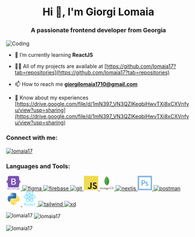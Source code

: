 <h1 align="center">Hi 👋, I'm Giorgi Lomaia</h1>
<h3 align="center">A passionate frontend developer from Georgia</h3>
<img align="center" alt="Coding" width=400 src="https://media.giphy.com/media/qgQUggAC3Pfv687qPC/giphy.gif">


- 🌱 I’m currently learning **ReactJS**

- 👨‍💻 All of my projects are available at [https://github.com/lomaia17?tab=repositories](https://github.com/lomaia17?tab=repositories)

- 📫 How to reach me **giorgilomaia1710@gmail.com**

- 📄 Know about my experiences [https://drive.google.com/file/d/1mN397_VN3QZlKeqbiHwvTXi8xCXVnfyu/view?usp=sharing](https://drive.google.com/file/d/1mN397_VN3QZlKeqbiHwvTXi8xCXVnfyu/view?usp=sharing)

<h3 align="left">Connect with me:</h3>
<p align="left">
<a href="https://linkedin.com/in/lomaia17" target="blank"><img align="center" src="https://raw.githubusercontent.com/rahuldkjain/github-profile-readme-generator/master/src/images/icons/Social/linked-in-alt.svg" alt="lomaia17" height="30" width="40" /></a>
</p>

<h3 align="left">Languages and Tools:</h3>
<p align="left"> <a href="https://getbootstrap.com" target="_blank" rel="noreferrer"> <img src="https://raw.githubusercontent.com/devicons/devicon/master/icons/bootstrap/bootstrap-plain-wordmark.svg" alt="bootstrap" width="40" height="40"/> </a> <a href="https://www.figma.com/" target="_blank" rel="noreferrer"> <img src="https://www.vectorlogo.zone/logos/figma/figma-icon.svg" alt="figma" width="40" height="40"/> </a> <a href="https://firebase.google.com/" target="_blank" rel="noreferrer"> <img src="https://www.vectorlogo.zone/logos/firebase/firebase-icon.svg" alt="firebase" width="40" height="40"/> </a> <a href="https://git-scm.com/" target="_blank" rel="noreferrer"> <img src="https://www.vectorlogo.zone/logos/git-scm/git-scm-icon.svg" alt="git" width="40" height="40"/> </a> <a href="https://developer.mozilla.org/en-US/docs/Web/JavaScript" target="_blank" rel="noreferrer"> <img src="https://raw.githubusercontent.com/devicons/devicon/master/icons/javascript/javascript-original.svg" alt="javascript" width="40" height="40"/> </a> <a href="https://www.mongodb.com/" target="_blank" rel="noreferrer"> <img src="https://raw.githubusercontent.com/devicons/devicon/master/icons/mongodb/mongodb-original-wordmark.svg" alt="mongodb" width="40" height="40"/> </a> <a href="https://nextjs.org/" target="_blank" rel="noreferrer"> <img src="https://cdn.worldvectorlogo.com/logos/nextjs-2.svg" alt="nextjs" width="40" height="40"/> </a> <a href="https://www.photoshop.com/en" target="_blank" rel="noreferrer"> <img src="https://raw.githubusercontent.com/devicons/devicon/master/icons/photoshop/photoshop-line.svg" alt="photoshop" width="40" height="40"/> </a> <a href="https://postman.com" target="_blank" rel="noreferrer"> <img src="https://www.vectorlogo.zone/logos/getpostman/getpostman-icon.svg" alt="postman" width="40" height="40"/> </a> <a href="https://www.python.org" target="_blank" rel="noreferrer"> <img src="https://raw.githubusercontent.com/devicons/devicon/master/icons/python/python-original.svg" alt="python" width="40" height="40"/> </a> <a href="https://reactjs.org/" target="_blank" rel="noreferrer"> <img src="https://raw.githubusercontent.com/devicons/devicon/master/icons/react/react-original-wordmark.svg" alt="react" width="40" height="40"/> </a> <a href="https://tailwindcss.com/" target="_blank" rel="noreferrer"> <img src="https://www.vectorlogo.zone/logos/tailwindcss/tailwindcss-icon.svg" alt="tailwind" width="40" height="40"/> </a> <a href="https://www.adobe.com/products/xd.html" target="_blank" rel="noreferrer"> <img src="https://cdn.worldvectorlogo.com/logos/adobe-xd.svg" alt="xd" width="40" height="40"/> </a> </p>

<p><img align="left" src="https://github-readme-stats.vercel.app/api/top-langs?username=lomaia17&show_icons=true&locale=en&layout=compact" alt="lomaia17" /></p>

<p>&nbsp;<img align="center" src="https://github-readme-stats.vercel.app/api?username=lomaia17&show_icons=true&locale=en" alt="lomaia17" /></p>

<p><img align="center" src="https://github-readme-streak-stats.herokuapp.com/?user=lomaia17&" alt="lomaia17" /></p>
